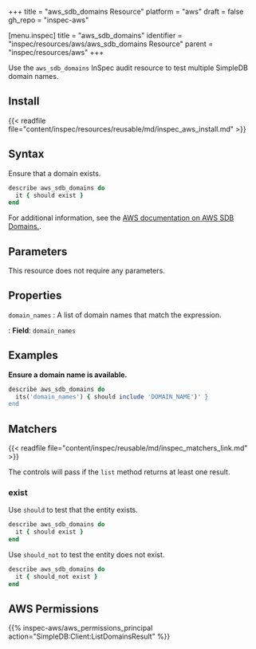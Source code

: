 +++
title = "aws_sdb_domains Resource"
platform = "aws"
draft = false
gh_repo = "inspec-aws"

[menu.inspec]
title = "aws_sdb_domains"
identifier = "inspec/resources/aws/aws_sdb_domains Resource"
parent = "inspec/resources/aws"
+++

Use the `aws_sdb_domains` InSpec audit resource to test multiple SimpleDB domain names.

## Install

{{< readfile file="content/inspec/resources/reusable/md/inspec_aws_install.md" >}}

## Syntax

Ensure that a domain exists.

```ruby
describe aws_sdb_domains do
  it { should exist }
end
```

For additional information, see the [AWS documentation on AWS SDB Domains.](https://docs.aws.amazon.com/AWSCloudFormation/latest/UserGuide/aws-properties-simpledb.html).


## Parameters

This resource does not require any parameters.

## Properties

`domain_names`
: A list of domain names that match the expression.

: **Field**: `domain_names`

## Examples

**Ensure a domain name is available.**

```ruby
describe aws_sdb_domains do
  its('domain_names') { should include 'DOMAIN_NAME')' }
end
```

## Matchers

{{< readfile file="content/inspec/reusable/md/inspec_matchers_link.md" >}}

The controls will pass if the `list` method returns at least one result.

### exist

Use `should` to test that the entity exists.

```ruby
describe aws_sdb_domains do
  it { should exist }
end
```

Use `should_not` to test the entity does not exist.

```ruby
describe aws_sdb_domains do
  it { should_not exist }
end
```

## AWS Permissions

{{% inspec-aws/aws_permissions_principal action="SimpleDB:Client:ListDomainsResult" %}}
